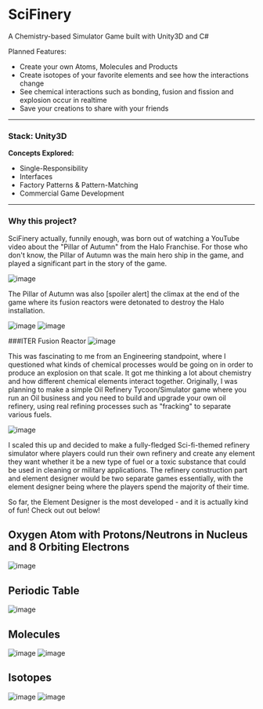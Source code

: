 

# SciFinery
A Chemistry-based Simulator Game built with Unity3D and C#
 
 Planned Features:
 * Create your own Atoms, Molecules and Products
 * Create isotopes of your favorite elements and see how the interactions change
 * See chemical interactions such as bonding, fusion and fission and explosion occur in realtime
 * Save your creations to share with your friends

---

### Stack: Unity3D

**Concepts Explored:**
- Single-Responsibility
- Interfaces
- Factory Patterns & Pattern-Matching
- Commercial Game Development

---

### Why this project?

SciFinery actually, funnily enough, was born out of watching a YouTube video about the "Pillar of Autumn" from the Halo Franchise. For those who don't know, the Pillar of Autumn was the main hero ship in the game, and played a significant part in the story of the game. 

![image](https://github.com/nad0tornado/Game_Unity_SciFinery/assets/67047470/e9b48595-26e9-47be-ac12-8072d50e627b)

The Pillar of Autumn was also [spoiler alert] the climax at the end of the game where its fusion reactors were detonated to destroy the Halo installation. 

![image](https://github.com/nad0tornado/Game_Unity_SciFinery/assets/67047470/1372009c-11c4-4c08-89b4-96ec688a9c2d)
![image](https://github.com/nad0tornado/Game_Unity_SciFinery/assets/67047470/5ef5b8bf-0c24-434d-b27d-167b3fb50e6e)

###ITER Fusion Reactor
![image](https://github.com/nad0tornado/Game_Unity_SciFinery/assets/67047470/c8f680a6-0e63-47c5-99e0-ba0c57299a91)

This was fascinating to me from an Engineering standpoint, where I questioned what kinds of chemical processes would be going on in order to produce an explosion on that scale. It got me thinking a lot about chemistry and how different chemical elements interact together. Originally, I was planning to make a simple Oil Refinery Tycoon/Simulator game where you run an Oil business and you need to build and upgrade your own oil refinery, using real refining processes such as "fracking" to separate various fuels.

![image](https://github.com/nad0tornado/Game_Unity_SciFinery/assets/67047470/d6c53933-221d-41ab-945b-5e3a8a539c70)

I scaled this up and decided to make a fully-fledged Sci-fi-themed refinery simulator where players could run their own refinery and create any element they want whether it be a new type of fuel or a toxic substance that could be used in cleaning or military applications. The refinery construction part and element designer would be two separate games essentially, with the element designer being where the players spend the majority of their time.

So far, the Element Designer is the most developed - and it is actually kind of fun! Check out out below!

## Oxygen Atom with Protons/Neutrons in Nucleus and 8 Orbiting Electrons
![image](https://github.com/nad0tornado/Game_Unity_SciFinery/assets/67047470/5fec0495-1b49-4bd6-a663-ddbba7e3d377)

## Periodic Table
![image](https://github.com/nad0tornado/Game_Unity_SciFinery/assets/67047470/11ea6ac4-9695-4699-a077-15b9a55bc264)

## Molecules

![image](https://github.com/nad0tornado/Game_Unity_SciFinery/assets/67047470/afc322ea-6fc5-4314-afb3-3fde8fff3872)
![image](https://github.com/nad0tornado/Game_Unity_SciFinery/assets/67047470/dfe31442-e47c-45fc-97ba-f4b21c48947c)

## Isotopes

![image](https://github.com/nad0tornado/Game_Unity_SciFinery/assets/67047470/7f4b6364-c1b9-42c4-bea0-a72752d716e3)
![image](https://github.com/nad0tornado/Game_Unity_SciFinery/assets/67047470/b9280e98-b986-4977-abde-eb668e3bb611)



